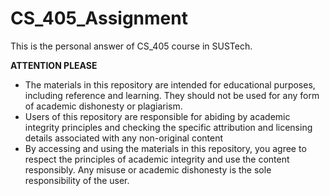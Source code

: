 # CS_405_Assignment
This is the personal answer of CS_405 course in SUSTech.

**ATTENTION PLEASE**
- The materials in this repository are intended for educational purposes, including reference and learning. They should not be used for any form of academic dishonesty or plagiarism.
- Users of this repository are responsible for abiding by academic integrity principles and checking the specific attribution and licensing details associated with any non-original content
- By accessing and using the materials in this repository, you agree to respect the principles of academic integrity and use the content responsibly. Any misuse or academic dishonesty is the sole responsibility of the user.
